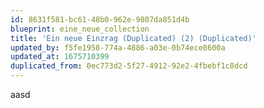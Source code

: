 ```yaml
---
id: 8631f581-bc61-48b0-962e-9807da851d4b
blueprint: eine_neue_collection
title: 'Ein neue Einzrag (Duplicated) (2) (Duplicated)'
updated_by: f5fe1958-774a-4886-a03e-0b74ece8600a
updated_at: 1675710399
duplicated_from: 0ec773d2-5f27-4912-92e2-4fbebf1c8dcd
---
```

aasd